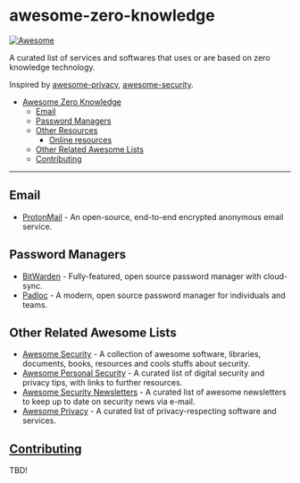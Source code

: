 # awesome-zero-knowledge

[![Awesome](https://cdn.rawgit.com/sindresorhus/awesome/d7305f38d29fed78fa85652e3a63e154dd8e8829/media/badge.svg)](https://github.com/sindresorhus/awesome)

A curated list of services and softwares that uses or are based on zero knowledge technology.

Inspired by [awesome-privacy](https://github.com/Lissy93/awesome-privacy), [awesome-security](https://github.com/sbilly/awesome-security).

- [Awesome Zero Knowledge](#awesome-zero-knowledge)
  - [Email](#email)
  - [Password Managers](#password-managers)
  - [Other Resources](#other-resources)
    - [Online resources](#online-resources)
  - [Other Related Awesome Lists](#Other-Related-Awesome-Lists)
  - [Contributing](#contributing)

------

## Email

- [ProtonMail](https://proton.me/mail) - An open-source, end-to-end encrypted anonymous email service.

## Password Managers

- [BitWarden](https://bitwarden.com) - Fully-featured, open source password manager with cloud-sync. 
- [Padloc](https://padloc.app/) - A modern, open source password manager for individuals and teams. 

## Other Related Awesome Lists

- [Awesome Security](https://github.com/sbilly/awesome-security) - A collection of awesome software, libraries, documents, books, resources and cools stuffs about security. 
- [Awesome Personal Security](https://github.com/Lissy93/personal-security-checklist) - A curated list of digital security and privacy tips, with links to further resources.
- [Awesome Security Newsletters](https://github.com/TalEliyahu/awesome-security-newsletters) - A curated list of awesome newsletters to keep up to date on security news via e-mail.
- [Awesome Privacy](https://github.com/lissy93/awesome-privacy) - A curated list of privacy-respecting software and services.

## [Contributing](contributing.md)

TBD!
